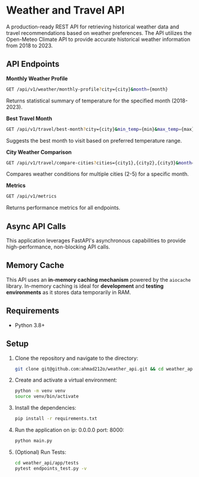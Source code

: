 # Weather and Travel API

A production-ready REST API for retrieving historical weather data and travel recommendations based on weather preferences. The API utilizes the Open-Meteo Climate API to provide accurate historical weather information from 2018 to 2023.

## API Endpoints

**Monthly Weather Profile**
```bash
GET /api/v1/weather/monthly-profile?city={city}&month={month}
```
Returns statistical summary of temperature for the specified month (2018-2023).

**Best Travel Month**
```bash
GET /api/v1/travel/best-month?city={city}&min_temp={min}&max_temp={max}
```
Suggests the best month to visit based on preferred temperature range.

**City Weather Comparison**
```bash
GET /api/v1/travel/compare-cities?cities={city1},{city2},{city3}&month={month}
```
Compares weather conditions for multiple cities (2-5) for a specific month.

**Metrics**
```bash
GET /api/v1/metrics
```
Returns performance metrics for all endpoints.

## Async API Calls
This application leverages FastAPI's asynchronous capabilities to provide high-performance, non-blocking API calls.

## Memory Cache

This API uses an **in-memory caching mechanism** powered by the `aiocache` library. In-memory caching is ideal for **development** and **testing environments** as it stores data temporarily in RAM. 

## Requirements
- Python 3.8+  

## Setup
1. Clone the repository and navigate to the directory:
   ```bash
   git clone git@github.com:ahmad212o/weather_api.git && cd weather_api/app

2. Create and activate a virtual environment:
   ```bash
   python -m venv venv
   source venv/bin/activate 
3. Install the dependencies:
    ```bash
   pip install -r requirements.txt
4. Run the application on ip: 0.0.0.0  port: 8000:
     ```bash
     python main.py
     ```
5. (Optional) Run Tests:
   ```bash
   cd weather_api/app/tests
   pytest endpoints_test.py -v
   ```



